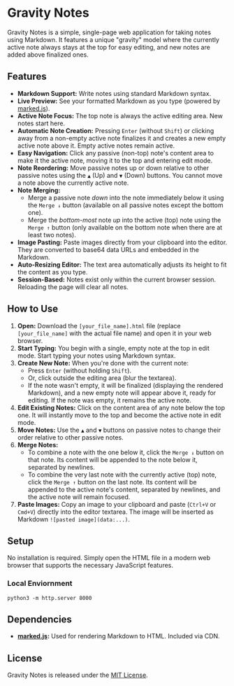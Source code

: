 # Gravity Notes

Gravity Notes is a simple, single-page web application for taking notes using Markdown. It features a unique "gravity"
model where the currently active note always stays at the top for easy editing, and new notes are added above finalized
ones.

## Features

* **Markdown Support:** Write notes using standard Markdown syntax.
* **Live Preview:** See your formatted Markdown as you type (powered by [marked.js](https://marked.js.org/)).
* **Active Note Focus:** The top note is always the active editing area. New notes start here.
* **Automatic Note Creation:** Pressing `Enter` (without `Shift`) or clicking away from a non-empty active note
  finalizes it and creates a new empty active note above it. Empty active notes remain active.
* **Easy Navigation:** Click any passive (non-top) note's content area to make it the active note, moving it to the top
  and entering edit mode.
* **Note Reordering:** Move passive notes up or down relative to other passive notes using the `▲` (Up) and `▼` (Down)
  buttons. You cannot move a note above the currently active note.
* **Note Merging:**
    * Merge a passive note *down* into the note immediately below it using the `Merge ↓` button (available on all
      passive notes except the bottom one).
    * Merge the *bottom-most* note *up* into the active (top) note using the `Merge ↑` button (only available on the
      bottom note when there are at least two notes).
* **Image Pasting:** Paste images directly from your clipboard into the editor. They are converted to base64 data URLs
  and embedded in the Markdown.
* **Auto-Resizing Editor:** The text area automatically adjusts its height to fit the content as you type.
* **Session-Based:** Notes exist only within the current browser session. Reloading the page will clear all notes.

## How to Use

1. **Open:** Download the `[your_file_name].html` file (replace `[your_file_name]` with the actual file name) and open
   it in your web browser.
2. **Start Typing:** You begin with a single, empty note at the top in edit mode. Start typing your notes using Markdown
   syntax.
3. **Create New Note:** When you're done with the current note:
    * Press `Enter` (without holding `Shift`).
    * Or, click outside the editing area (blur the textarea).
    * If the note wasn't empty, it will be finalized (displaying the rendered Markdown), and a new empty note will
      appear above it, ready for editing. If the note was empty, it remains the active note.
4. **Edit Existing Notes:** Click on the content area of any note below the top one. It will instantly move to the top
   and become the active note in edit mode.
5. **Move Notes:** Use the `▲` and `▼` buttons on passive notes to change their order relative to other passive notes.
6. **Merge Notes:**
    * To combine a note with the one below it, click the `Merge ↓` button on that note. Its content will be appended to
      the note below it, separated by newlines.
    * To combine the very last note with the currently active (top) note, click the `Merge ↑` button on the last note.
      Its content will be appended to the active note's content, separated by newlines, and the active note will remain
      focused.
7. **Paste Images:** Copy an image to your clipboard and paste (`Ctrl+V` or `Cmd+V`) directly into the editor textarea.
   The image will be inserted as Markdown `![pasted image](data:...)`.

## Setup

No installation is required. Simply open the HTML file in a modern web browser that supports the necessary JavaScript
features.

### Local Enviornment

```shell
python3 -m http.server 8000
```

## Dependencies

* **[marked.js](https://marked.js.org/):** Used for rendering Markdown to HTML. Included via CDN.

## License

Gravity Notes is released under the [MIT License](LICENSE).